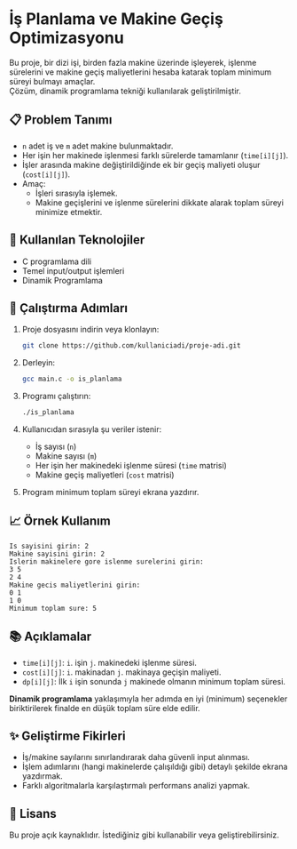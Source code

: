 

# İş Planlama ve Makine Geçiş Optimizasyonu

Bu proje, bir dizi işi, birden fazla makine üzerinde işleyerek, işlenme sürelerini ve makine geçiş maliyetlerini hesaba katarak toplam minimum süreyi bulmayı amaçlar.  
Çözüm, dinamik programlama tekniği kullanılarak geliştirilmiştir.

## 📋 Problem Tanımı

- `n` adet iş ve `m` adet makine bulunmaktadır.
- Her işin her makinede işlenmesi farklı sürelerde tamamlanır (`time[i][j]`).
- İşler arasında makine değiştirildiğinde ek bir geçiş maliyeti oluşur (`cost[i][j]`).
- Amaç:
  - İşleri sırasıyla işlemek.
  - Makine geçişlerini ve işlenme sürelerini dikkate alarak toplam süreyi minimize etmektir.

## 🔧 Kullanılan Teknolojiler

- C programlama dili
- Temel input/output işlemleri
- Dinamik Programlama

## 🚀 Çalıştırma Adımları

1. Proje dosyasını indirin veya klonlayın:
   ```bash
   git clone https://github.com/kullaniciadi/proje-adi.git
   ```

2. Derleyin:
   ```bash
   gcc main.c -o is_planlama
   ```

3. Programı çalıştırın:
   ```bash
   ./is_planlama
   ```

4. Kullanıcıdan sırasıyla şu veriler istenir:
   - İş sayısı (`n`)
   - Makine sayısı (`m`)
   - Her işin her makinedeki işlenme süresi (`time` matrisi)
   - Makine geçiş maliyetleri (`cost` matrisi)

5. Program minimum toplam süreyi ekrana yazdırır.

## 📈 Örnek Kullanım

```text
Is sayisini girin: 2
Makine sayisini girin: 2
Islerin makinelere gore islenme surelerini girin:
3 5
2 4
Makine gecis maliyetlerini girin:
0 1
1 0
Minimum toplam sure: 5
```

## 📚 Açıklamalar

- `time[i][j]`: `i`. işin `j`. makinedeki işlenme süresi.
- `cost[i][j]`: `i`. makinadan `j`. makinaya geçişin maliyeti.
- `dp[i][j]`: İlk `i` işin sonunda `j` makinede olmanın minimum toplam süresi.

**Dinamik programlama** yaklaşımıyla her adımda en iyi (minimum) seçenekler biriktirilerek finalde en düşük toplam süre elde edilir.

## ✨ Geliştirme Fikirleri

- İş/makine sayılarını sınırlandırarak daha güvenli input alınması.
- İşlem adımlarını (hangi makinelerde çalışıldığı gibi) detaylı şekilde ekrana yazdırmak.
- Farklı algoritmalarla karşılaştırmalı performans analizi yapmak.

## 📄 Lisans

Bu proje açık kaynaklıdır. İstediğiniz gibi kullanabilir veya geliştirebilirsiniz.

